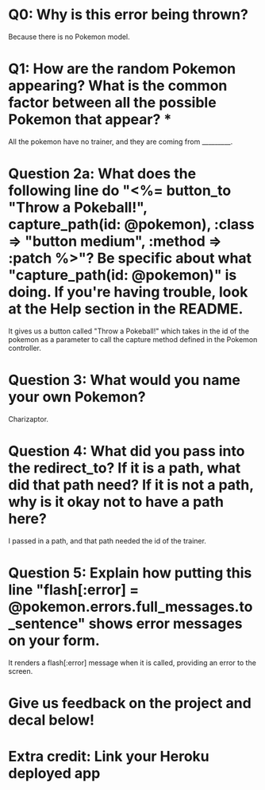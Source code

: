 # Q0: Why is this error being thrown?
Because there is no Pokemon model.

# Q1: How are the random Pokemon appearing? What is the common factor between all the possible Pokemon that appear? *
All the pokemon have no trainer, and they are coming from _________.

# Question 2a: What does the following line do "<%= button_to "Throw a Pokeball!", capture_path(id: @pokemon), :class => "button medium", :method => :patch %>"? Be specific about what "capture_path(id: @pokemon)" is doing. If you're having trouble, look at the Help section in the README.
It gives us a button called "Throw a Pokeball!" which takes in the id of the pokemon
as a parameter to call the capture method defined in the Pokemon controller.

# Question 3: What would you name your own Pokemon?
Charizaptor.

# Question 4: What did you pass into the redirect_to? If it is a path, what did that path need? If it is not a path, why is it okay not to have a path here?
I passed in a path, and that path needed the id of the trainer.

# Question 5: Explain how putting this line "flash[:error] = @pokemon.errors.full_messages.to_sentence" shows error messages on your form.
It renders a flash[:error] message when it is called, providing an error to the screen.

# Give us feedback on the project and decal below!

# Extra credit: Link your Heroku deployed app
